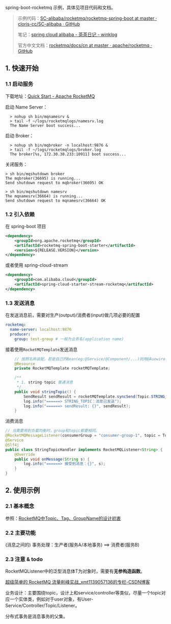 
spring-boot-rocketmq 示例，具体见项目代码和文档。

<!-- more -->

> 示例代码：[SC-alibaba/rocketmq/rocketmq-spring-boot at master · cloris-cc/SC-alibaba · GitHub](https://github.com/cloris-cc/SC-alibaba/tree/master/rocketmq/rocketmq-spring-boot)
>
> 笔记：[spring cloud alibaba - 茶茶日记 - winklog](https://teamwang.cn/2021/03/07/spring-cloud-alibaba/#4-RocketMQ)
>
> 官方中文文档：[rocketmq/docs/cn at master · apache/rocketmq · GitHub](https://github.com/apache/rocketmq/tree/master/docs/cn)

## 1. 快速开始

### 1.1 启动服务

下载地址：[Quick Start - Apache RocketMQ](http://rocketmq.apache.org/docs/quick-start/)

启动 Name Server：

```
  > nohup sh bin/mqnamesrv &
  > tail -f ~/logs/rocketmqlogs/namesrv.log
  The Name Server boot success...
```

启动 Broker：

```
  > nohup sh bin/mqbroker -n localhost:9876 &
  > tail -f ~/logs/rocketmqlogs/broker.log 
  The broker[%s, 172.30.30.233:10911] boot success...
```

关闭服务：

```
> sh bin/mqshutdown broker
The mqbroker(36695) is running...
Send shutdown request to mqbroker(36695) OK

> sh bin/mqshutdown namesrv
The mqnamesrv(36664) is running...
Send shutdown request to mqnamesrv(36664) OK
```

### 1.2 引入依赖

在 spring-boot 项目

```xml
<dependency>
    <groupId>org.apache.rocketmq</groupId>
    <artifactId>rocketmq-spring-boot-starter</artifactId>
    <version>${RELEASE.VERSION}</version>
</dependency>
```

或者使用 spring-cloud-stream

```xml
<dependency>
    <groupId>com.alibaba.cloud</groupId>
    <artifactId>spring-cloud-starter-stream-rocketmq</artifactId>
</dependency>
```

### 1.3 发送消息

在发送消息前，需要对生产(output)/消费者(input)做几项必要的配置

```yml
rocketmq:
  name-server: localhost:9876
  producer:
    group: test-group # 一般为业务名(application name)
```

接着使用`RocketMQTemplate`发送消息

```java
    // 按照名称装配。若是自己的Bean(eg:@Service/@Component/...)则用@Auowired按类型装配
    @Resource
    private RocketMQTemplate rocketMQTemplate;

    /**
     * 1. string-topic 普通消息
     */
    public void stringTopic() {
        SendResult sendResult = rocketMQTemplate.syncSend(Topic.STRING_TOPIC, "一条普通的消息");
        log.info("======> STRING_TOPIC：消息已发送");
        log.info("======> sendResult: {}", sendResult);
    }
```

消费消息

```java
// 当需要用到负载均衡时，group和topic都要相同。
@RocketMQMessageListener(consumerGroup = "consumer-group-1", topic = Topic.STRING_TOPIC)
@Service
@Slf4j
public class StringTopicHandler implements RocketMQListener<String> {
    @Override
    public void onMessage(String s) {
        log.info("======> 接受到消息：{}", s);
    }
}
```

## 2. 使用示例

### 2.1 基本概念

参照：[RocketMQ中Topic、Tag、GroupName的设计初衷](https://my.oschina.net/javamaster/blog/2051703)

### 2.2 主要功能

(消息之间的) 事务处理：生产者(服务A/本地事务) ==> 消费者(服务B)

### 2.3 注意 & todo

RocketMQListener<User>中的泛型消息体T为对象时，需要有**无参构造函数**。

[超级简单的 RocketMQ 流量削峰实战_xmt1139057136的专栏-CSDN博客](https://blog.csdn.net/xmtblog/article/details/106088595/)

业务设计：主要围绕topic，设计上和service/controller等类似，尽量一个topic对应一个实体类，例如对于user对象，有User-Service/Controller/Topic/Listener。

分布式事务是消息事务的父集。